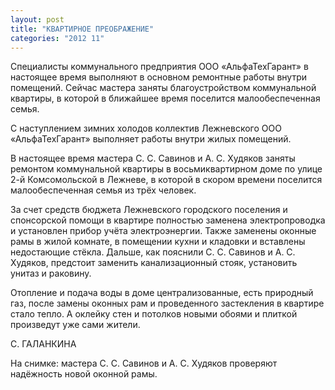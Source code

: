 ```yaml
---
layout: post
title: "КВАРТИРНОЕ ПРЕОБРАЖЕНИЕ"
categories: "2012 11"
---
```


Специалисты коммунального предприятия ООО «АльфаТехГарант» в настоящее время выполняют в основном ремонтные работы внутри помещений. Сейчас мастера заняты благоустройством коммунальной квартиры, в которой в ближайшее время поселится малообеспеченная семья.

С наступлением зимних холодов  коллектив Лежневского ООО «АльфаТехГарант» выполняет работы внутри жилых  помещений.

В настоящее время мастера С.  С. Савинов и А. С. Худяков заняты ремонтом коммунальной квартиры в  восьмиквартирном доме по улице 2-й Комсомольской в Лежневе, в которой в скором  времени поселится малообеспеченная семья из трёх человек.

За счет средств бюджета  Лежневского городского поселения и спонсорской помощи в квартире полностью  заменена электропроводка и установлен прибор учёта электроэнергии. Также заменены  оконные рамы в жилой комнате, в помещении кухни и кладовки и вставлены недостающие  стёкла. Дальше, как пояснили С. С. Савинов и А. С. Худяков, предстоит заменить канализационный  стояк, установить унитаз и раковину.

Отопление и подача воды в  доме централизованные, есть природный газ, после замены оконных рам и  проведенного застекления в квартире стало тепло. А оклейку стен и потолков  новыми обоями и плиткой произведут уже сами жители.

С. ГАЛАНКИНА

На снимке: мастера С. С.  Савинов и А. С. Худяков проверяют надёжность новой оконной рамы.


